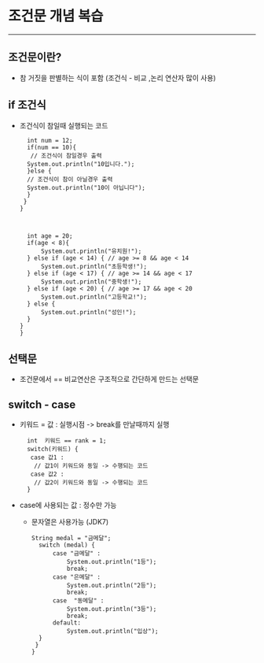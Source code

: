 # 조건문 개념 복습

* * * 

## 조건문이란?
* 참 거짓을 판별하는 식이 포함 (조건식 - 비교 ,논리 연산자 많이 사용)

## if 조건식 
* 조건식이 참일때 실행되는 코드 

        int num = 12;
        if(num == 10){
         // 조건식이 참일경우 출력   
        System.out.println("10입니다.");
        }else {
        // 조건식이 참이 아닐경우 출력
        System.out.println("10이 아닙니다");
        }
       }
      }



        int age = 20;
        if(age < 8){
            System.out.println("유치원!");
        } else if (age < 14) { // age >= 8 && age < 14
            System.out.println("초등학생!");
        } else if (age < 17) { // age >= 14 && age < 17
            System.out.println("중학생!");
        } else if (age < 20) { // age >= 17 && age < 20
            System.out.println("고등학교!");
        } else {
            System.out.println("성인!");
        }
      }
      }


## 선택문 
* 조건문에서 == 비교연산은 구조적으로 간단하게 만드는 선택문 

## switch - case
* 키워드 = 값 : 실행시점 -> break를 만날때까지 실행
    
    
        int  키워드 == rank = 1;
        switch(키워드) {
         case 값1 :
          // 값1이 키워드와 동일 -> 수행되는 코드
         case 값2 : 
          // 값2이 키워드와 동일 -> 수행되는 코드 
        }

* case에 사용되는 값 : 정수만 가능 
  * 문자열은 사용가능 (JDK7)
    
        String medal = "금메달";
          switch (medal) {
              case "금메달" :
                  System.out.println("1등");
                  break;
              case "은메달" :
                  System.out.println("2등");
                  break;
              case  "동메달" :
                  System.out.println("3등");
                  break;
              default:
                  System.out.println("입상");
          }
         }
        }